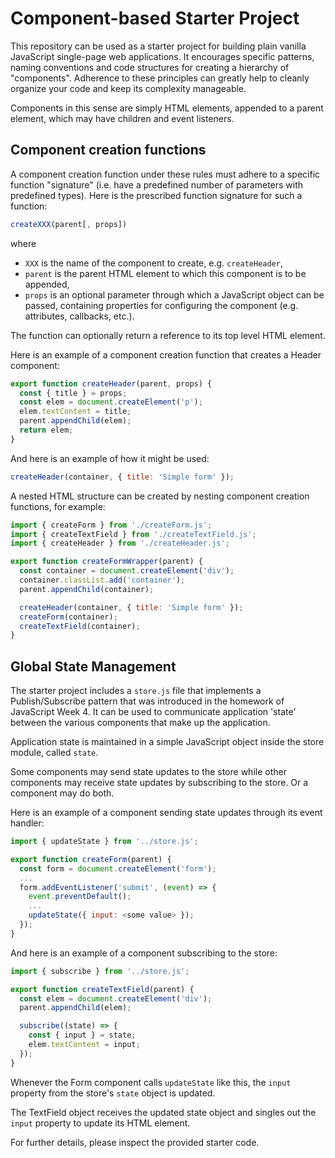 # Component-based Starter Project

This repository can be used as a starter project for building plain vanilla JavaScript single-page web applications. It encourages specific patterns, naming conventions and code structures for creating a hierarchy of "components". Adherence to these principles can greatly help to cleanly organize your code and keep its complexity manageable.

Components in this sense are simply HTML elements, appended to a parent element, which may have children and event listeners.

## Component creation functions

A component creation function under these rules must adhere to a specific function "signature" (i.e. have a predefined number of parameters with predefined types). Here is the prescribed function signature for such a function:

```js
createXXX(parent[, props])
```

where

- `XXX` is the name of the component to create, e.g. `createHeader`,
- `parent` is the parent HTML element to which this component is to be appended,
- `props` is an optional parameter through which a JavaScript object can be passed,
  containing properties for configuring the component (e.g. attributes, callbacks,
  etc.).

The function can optionally return a reference to its top level HTML element.

Here is an example of a component creation function that creates a Header component:

```js
export function createHeader(parent, props) {
  const { title } = props;
  const elem = document.createElement('p');
  elem.textContent = title;
  parent.appendChild(elem);
  return elem;
}
```

And here is an example of how it might be used:

```js
createHeader(container, { title: 'Simple form' });
```

A nested HTML structure can be created by nesting component creation functions,
for example:

```js
import { createForm } from './createForm.js';
import { createTextField } from './createTextField.js';
import { createHeader } from './createHeader.js';

export function createFormWrapper(parent) {
  const container = document.createElement('div');
  container.classList.add('container');
  parent.appendChild(container);

  createHeader(container, { title: 'Simple form' });
  createForm(container);
  createTextField(container);
}
```

## Global State Management

The starter project includes a `store.js` file that implements a Publish/Subscribe pattern that was introduced in the homework of JavaScript Week 4. It can be used to communicate application 'state' between the various components that make up the application.

Application state is maintained in a simple JavaScript object inside the store module, called `state`.

Some components may send state updates to the store while other components may receive state updates by subscribing to the store. Or a component may do both.

Here is an example of a component sending state updates through its event handler:

```js
import { updateState } from '../store.js';

export function createForm(parent) {
  const form = document.createElement('form');
  ...
  form.addEventListener('submit', (event) => {
    event.preventDefault();
    ...
    updateState({ input: <some value> });
  });
}
```

And here is an example of a component subscribing to the store:

```js
import { subscribe } from '../store.js';

export function createTextField(parent) {
  const elem = document.createElement('div');
  parent.appendChild(elem);

  subscribe((state) => {
    const { input } = state;
    elem.textContent = input;
  });
}
```

Whenever the Form component calls `updateState` like this, the `input` property from the store's `state` object is updated.

The TextField object receives the updated state object and singles out the `input` property to update its HTML element.

For further details, please inspect the provided starter code.
